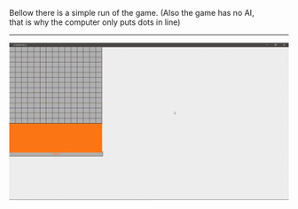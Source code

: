 Bellow there is a simple run of the game. (Also the game has no AI,<br>
that is why the computer only puts dots in line)<hr>
![Alt text](video_run/run.gif)
